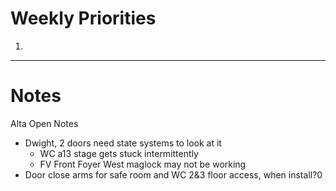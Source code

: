 # Weekly Priorities
1. 
---
# Notes

Alta Open Notes
- Dwight, 2 doors need state systems to look at it
	- WC a13 stage gets stuck intermittently
	- FV Front Foyer West maglock may not be working
- Door close arms for safe room and WC 2&3 floor access, when install?0
